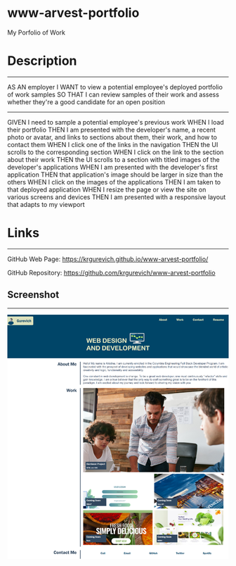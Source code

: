 # www-arvest-portfolio

My Porfolio of Work

# Description

---

AS AN employer
I WANT to view a potential employee's deployed portfolio of work samples
SO THAT I can review samples of their work and assess whether they're a good candidate for an open position

---

GIVEN I need to sample a potential employee's previous work
WHEN I load their portfolio
THEN I am presented with the developer's name, a recent photo or avatar, and links to sections about them, their work, and how to contact them
WHEN I click one of the links in the navigation
THEN the UI scrolls to the corresponding section
WHEN I click on the link to the section about their work
THEN the UI scrolls to a section with titled images of the developer's applications
WHEN I am presented with the developer's first application
THEN that application's image should be larger in size than the others
WHEN I click on the images of the applications
THEN I am taken to that deployed application
WHEN I resize the page or view the site on various screens and devices
THEN I am presented with a responsive layout that adapts to my viewport

# Links

---

GitHub Web Page: https://krgurevich.github.io/www-arvest-portfolio/

GitHub Repository: https://github.com/krgurevich/www-arvest-portfolio

## Screenshot

---

![website screenshot](./assets/images/website-screenshot.png)
